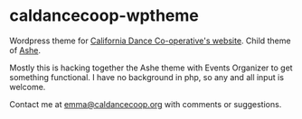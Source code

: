 # caldancecoop-wptheme
Wordpress theme for [California Dance Co-operative's website](http://www.caldancecoop.org/). Child theme of [Ashe](https://wordpress.org/themes/ashe/).

Mostly this is hacking together the Ashe theme with Events Organizer to get something functional.  I have no background in php, so any and all input is welcome. 

Contact me at emma@caldancecoop.org with comments or suggestions.
